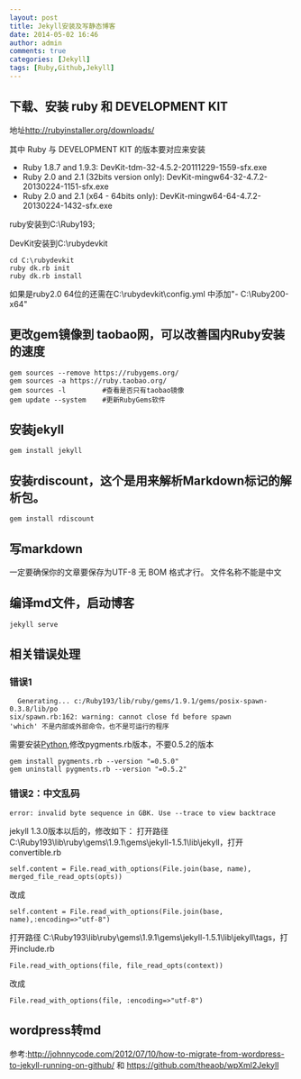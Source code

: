 ```yaml
---
layout: post
title: Jekyll安装及写静态博客
date: 2014-05-02 16:46
author: admin
comments: true
categories: [Jekyll]
tags: [Ruby,Github,Jekyll]
---
```


## 下载、安装  ruby 和 DEVELOPMENT KIT

地址<http://rubyinstaller.org/downloads/>

其中 Ruby 与 DEVELOPMENT KIT 的版本要对应来安装

* Ruby 1.8.7 and 1.9.3: DevKit-tdm-32-4.5.2-20111229-1559-sfx.exe
* Ruby 2.0 and 2.1 (32bits version only): DevKit-mingw64-32-4.7.2-20130224-1151-sfx.exe
* Ruby 2.0 and 2.1 (x64 - 64bits only): DevKit-mingw64-64-4.7.2-20130224-1432-sfx.exe

ruby安装到C:\Ruby193;

DevKit安装到C:\rubydevkit

	cd C:\rubydevkit
	ruby dk.rb init
	ruby dk.rb install

如果是ruby2.0 64位的还需在C:\rubydevkit\config.yml 
中添加"- C:\Ruby200-x64"

<!-- more -->

## 更改gem镜像到 taobao网，可以改善国内Ruby安装的速度

	gem sources --remove https://rubygems.org/
	gem sources -a https://ruby.taobao.org/
	gem sources -l         #查看是否只有taobao镜像
	gem update --system    #更新RubyGems软件

## 安装jekyll

    gem install jekyll

## 安装rdiscount，这个是用来解析Markdown标记的解析包。

	gem install rdiscount

## 写markdown

一定要确保你的文章要保存为UTF-8 无 BOM 格式才行。 
文件名称不能是中文

## 编译md文件，启动博客

	jekyll serve

## 相关错误处理
### 错误1
   
	  Generating... c:/Ruby193/lib/ruby/gems/1.9.1/gems/posix-spawn-0.3.8/lib/po	
	six/spawn.rb:162: warning: cannot close fd before spawn
	'which' 不是内部或外部命令，也不是可运行的程序

需要安装[Python](https://www.python.org/downloads/),修改pygments.rb版本，不要0.5.2的版本

	gem install pygments.rb --version "=0.5.0"
	gem uninstall pygments.rb --version "=0.5.2"

### 错误2：中文乱码

	error: invalid byte sequence in GBK. Use --trace to view backtrace

jekyll 1.3.0版本以后的，修改如下：
打开路径 C:\Ruby193\lib\ruby\gems\1.9.1\gems\jekyll-1.5.1\lib\jekyll，打开 convertible.rb

	self.content = File.read_with_options(File.join(base, name),
	merged_file_read_opts(opts))
改成

	self.content = File.read_with_options(File.join(base, name),:encoding=>"utf-8")
	
	
打开路径 C:\Ruby193\lib\ruby\gems\1.9.1\gems\jekyll-1.5.1\lib\jekyll\tags，打开include.rb 

	File.read_with_options(file, file_read_opts(context))
改成

	File.read_with_options(file, :encoding=>"utf-8")

## wordpress转md

参考:<http://johnnycode.com/2012/07/10/how-to-migrate-from-wordpress-to-jekyll-running-on-github/> 和
<https://github.com/theaob/wpXml2Jekyll>